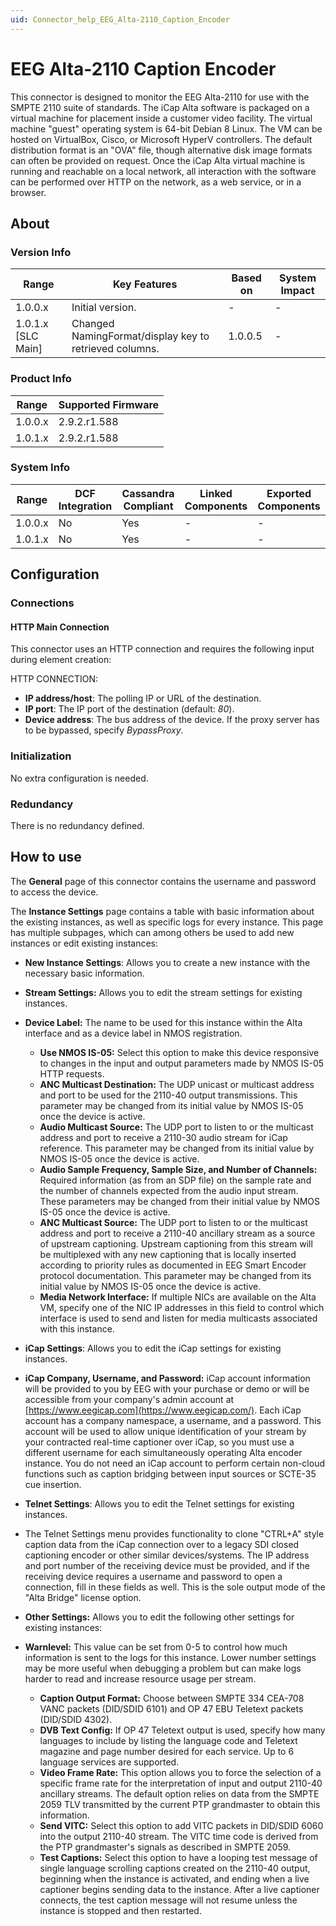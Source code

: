 ```yaml
---
uid: Connector_help_EEG_Alta-2110_Caption_Encoder
---
```


# EEG Alta-2110 Caption Encoder

This connector is designed to monitor the EEG Alta-2110 for use with the SMPTE 2110 suite of standards. The iCap Alta software is packaged on a virtual machine for placement inside a customer video facility. The virtual machine "guest" operating system is 64-bit Debian 8 Linux. The VM can be hosted on VirtualBox, Cisco, or Microsoft HyperV controllers. The default distribution format is an "OVA" file, though alternative disk image formats can often be provided on request. Once the iCap Alta virtual machine is running and reachable on a local network, all interaction with the software can be performed over HTTP on the network, as a web service, or in a browser.

## About

### Version Info

| **Range**            | **Key Features**                                       | **Based on** | **System Impact** |
|----------------------|--------------------------------------------------------|--------------|-------------------|
| 1.0.0.x              | Initial version.                                       | \-           | \-                |
| 1.0.1.x \[SLC Main\] | Changed NamingFormat/display key to retrieved columns. | 1.0.0.5      | \-                |

### Product Info

| **Range** | **Supported Firmware** |
|-----------|------------------------|
| 1.0.0.x   | 2.9.2.r1.588           |
| 1.0.1.x   | 2.9.2.r1.588           |

### System Info

| **Range** | **DCF Integration** | **Cassandra Compliant** | **Linked Components** | **Exported Components** |
|-----------|---------------------|-------------------------|-----------------------|-------------------------|
| 1.0.0.x   | No                  | Yes                     | \-                    | \-                      |
| 1.0.1.x   | No                  | Yes                     | \-                    | \-                      |

## Configuration

### Connections

#### HTTP Main Connection

This connector uses an HTTP connection and requires the following input during element creation:

HTTP CONNECTION:

- **IP address/host**: The polling IP or URL of the destination.
- **IP port**: The IP port of the destination (default: *80*).
- **Device address**: The bus address of the device. If the proxy server has to be bypassed, specify *BypassProxy*.

### Initialization

No extra configuration is needed.

### Redundancy

There is no redundancy defined.

## How to use

The **General** page of this connector contains the username and password to access the device.

The **Instance Settings** page contains a table with basic information about the existing instances, as well as specific logs for every instance. This page has multiple subpages, which can among others be used to add new instances or edit existing instances:

- **New Instance Settings**: Allows you to create a new instance with the necessary basic information.

- **Stream Settings:** Allows you to edit the stream settings for existing instances.

- **Device Label:** The name to be used for this instance within the Alta interface and as a device label in NMOS registration.
  - **Use NMOS IS-05:** Select this option to make this device responsive to changes in the input and output parameters made by NMOS IS-05 HTTP requests.
  - **ANC Multicast Destination:** The UDP unicast or multicast address and port to be used for the 2110-40 output transmissions. This parameter may be changed from its initial value by NMOS IS-05 once the device is active.
  - **Audio Multicast Source:** The UDP port to listen to or the multicast address and port to receive a 2110-30 audio stream for iCap reference. This parameter may be changed from its initial value by NMOS IS-05 once the device is active.
  - **Audio Sample Frequency, Sample Size, and Number of Channels:** Required information (as from an SDP file) on the sample rate and the number of channels expected from the audio input stream. These parameters may be changed from their initial value by NMOS IS-05 once the device is active.
  - **ANC Multicast Source:** The UDP port to listen to or the multicast address and port to receive a 2110-40 ancillary stream as a source of upstream captioning. Upstream captioning from this stream will be multiplexed with any new captioning that is locally inserted according to priority rules as documented in EEG Smart Encoder protocol documentation. This parameter may be changed from its initial value by NMOS IS-05 once the device is active.
  - **Media Network Interface:** If multiple NICs are available on the Alta VM, specify one of the NIC IP addresses in this field to control which interface is used to send and listen for media multicasts associated with this instance.

- **iCap Settings**: Allows you to edit the iCap settings for existing instances.

- **iCap Company, Username, and Password:** iCap account information will be provided to you by EEG with your purchase or demo or will be accessible from your company's admin account at [https://www.eegicap.com](https://www.eegicap.com/). Each iCap account has a company namespace, a username, and a password. This account will be used to allow unique identification of your stream by your contracted real-time captioner over iCap, so you must use a different username for each simultaneously operating Alta encoder instance. You do not need an iCap account to perform certain non-cloud functions such as caption bridging between input sources or SCTE-35 cue insertion.

- **Telnet Settings**: Allows you to edit the Telnet settings for existing instances.

- The Telnet Settings menu provides functionality to clone "CTRL+A" style caption data from the iCap connection over to a legacy SDI closed captioning encoder or other similar devices/systems. The IP address and port number of the receiving device must be provided, and if the receiving device requires a username and password to open a connection, fill in these fields as well. This is the sole output mode of the "Alta Bridge" license option.

- **Other Settings:** Allows you to edit the following other settings for existing instances:

- **Warnlevel:** This value can be set from 0-5 to control how much information is sent to the logs for this instance. Lower number settings may be more useful when debugging a problem but can make logs harder to read and increase resource usage per stream.
  - **Caption Output Format:** Choose between SMPTE 334 CEA-708 VANC packets (DID/SDID 6101) and OP 47 EBU Teletext packets (DID/SDID 4302).
  - **DVB Text Config:** If OP 47 Teletext output is used, specify how many languages to include by listing the language code and Teletext magazine and page number desired for each service. Up to 6 language services are supported.
  - **Video Frame Rate:** This option allows you to force the selection of a specific frame rate for the interpretation of input and output 2110-40 ancillary streams. The default option relies on data from the SMPTE 2059 TLV transmitted by the current PTP grandmaster to obtain this information.
  - **Send VITC:** Select this option to add VITC packets in DID/SDID 6060 into the output 2110-40 stream. The VITC time code is derived from the PTP grandmaster's signals as described in SMPTE 2059.
  - **Test Captions:** Select this option to have a looping test message of single language scrolling captions created on the 2110-40 output, beginning when the instance is activated, and ending when a live captioner begins sending data to the instance. After a live captioner connects, the test caption message will not resume unless the instance is stopped and then restarted.
